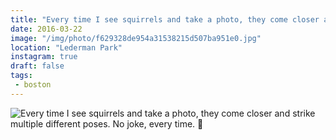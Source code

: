 ```yaml
---
title: "Every time I see squirrels and take a photo, they come closer and strike multiple different poses. No joke, every time. 🌿"
date: 2016-03-22
image: "/img/photo/f629328de954a31538215d507ba951e0.jpg"
location: "Lederman Park"
instagram: true
draft: false
tags:
 - boston
---
```


![Every time I see squirrels and take a photo, they come closer and strike multiple different poses. No joke, every time. 🌿](/img/photo/f629328de954a31538215d507ba951e0.jpg)
